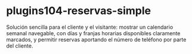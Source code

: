 # plugins104-reservas-simple
Solución sencilla para el cliente y el visitante: mostrar un calendario semanal navegable, con días y franjas horarias disponibles claramente marcados, y permitir reservas  aportando el número de teléfono por parte del cliente.
